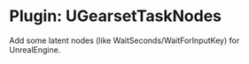 # Plugin: UGearsetTaskNodes
Add some latent nodes (like WaitSeconds/WaitForInputKey) for UnrealEngine.
